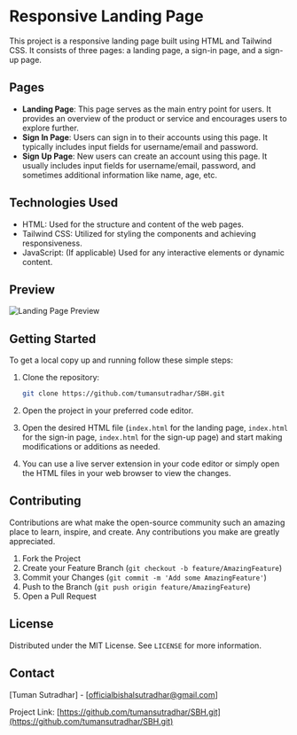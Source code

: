 # Responsive Landing Page

This project is a responsive landing page built using HTML and Tailwind CSS. It consists of three pages: a landing page, a sign-in page, and a sign-up page.

## Pages

- **Landing Page**: This page serves as the main entry point for users. It provides an overview of the product or service and encourages users to explore further.
- **Sign In Page**: Users can sign in to their accounts using this page. It typically includes input fields for username/email and password.
- **Sign Up Page**: New users can create an account using this page. It usually includes input fields for username/email, password, and sometimes additional information like name, age, etc.

## Technologies Used

- HTML: Used for the structure and content of the web pages.
- Tailwind CSS: Utilized for styling the components and achieving responsiveness.
- JavaScript: (If applicable) Used for any interactive elements or dynamic content.

## Preview

![Landing Page Preview]()

## Getting Started

To get a local copy up and running follow these simple steps:

1. Clone the repository:

    ```bash
    git clone https://github.com/tumansutradhar/SBH.git
    ```

2. Open the project in your preferred code editor.

3. Open the desired HTML file (`index.html` for the landing page, `index.html` for the sign-in page, `index.html` for the sign-up page) and start making modifications or additions as needed.

4. You can use a live server extension in your code editor or simply open the HTML files in your web browser to view the changes.

## Contributing

Contributions are what make the open-source community such an amazing place to learn, inspire, and create. Any contributions you make are greatly appreciated.

1. Fork the Project
2. Create your Feature Branch (`git checkout -b feature/AmazingFeature`)
3. Commit your Changes (`git commit -m 'Add some AmazingFeature'`)
4. Push to the Branch (`git push origin feature/AmazingFeature`)
5. Open a Pull Request

## License

Distributed under the MIT License. See `LICENSE` for more information.

## Contact

[Tuman Sutradhar] - [officialbishalsutradhar@gmail.com]

Project Link: [https://github.com/tumansutradhar/SBH.git](https://github.com/tumansutradhar/SBH.git)
